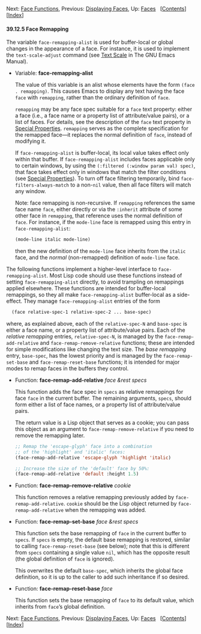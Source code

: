 

Next: [Face Functions](Face-Functions.html), Previous: [Displaying Faces](Displaying-Faces.html), Up: [Faces](Faces.html)   \[[Contents](index.html#SEC_Contents "Table of contents")]\[[Index](Index.html "Index")]

#### 39.12.5 Face Remapping

The variable `face-remapping-alist` is used for buffer-local or global changes in the appearance of a face. For instance, it is used to implement the `text-scale-adjust` command (see [Text Scale](https://www.gnu.org/software/emacs/manual/html_node/emacs/Text-Scale.html#Text-Scale) in The GNU Emacs Manual).

*   Variable: **face-remapping-alist**

    The value of this variable is an alist whose elements have the form `(face . remapping)`. This causes Emacs to display any text having the face `face` with `remapping`, rather than the ordinary definition of `face`.

    `remapping` may be any face spec suitable for a `face` text property: either a face (i.e., a face name or a property list of attribute/value pairs), or a list of faces. For details, see the description of the `face` text property in [Special Properties](Special-Properties.html). `remapping` serves as the complete specification for the remapped face—it replaces the normal definition of `face`, instead of modifying it.

    If `face-remapping-alist` is buffer-local, its local value takes effect only within that buffer. If `face-remapping-alist` includes faces applicable only to certain windows, by using the `(:filtered (:window param val) spec)`, that face takes effect only in windows that match the filter conditions (see [Special Properties](Special-Properties.html)). To turn off face filtering temporarily, bind `face-filters-always-match` to a non-`nil` value, then all face filters will match any window.

    Note: face remapping is non-recursive. If `remapping` references the same face name `face`, either directly or via the `:inherit` attribute of some other face in `remapping`, that reference uses the normal definition of `face`. For instance, if the `mode-line` face is remapped using this entry in `face-remapping-alist`:

    ```lisp
    (mode-line italic mode-line)
    ```

    then the new definition of the `mode-line` face inherits from the `italic` face, and the *normal* (non-remapped) definition of `mode-line` face.

The following functions implement a higher-level interface to `face-remapping-alist`. Most Lisp code should use these functions instead of setting `face-remapping-alist` directly, to avoid trampling on remappings applied elsewhere. These functions are intended for buffer-local remappings, so they all make `face-remapping-alist` buffer-local as a side-effect. They manage `face-remapping-alist` entries of the form

```lisp
  (face relative-spec-1 relative-spec-2 ... base-spec)
```

where, as explained above, each of the `relative-spec-N` and `base-spec` is either a face name, or a property list of attribute/value pairs. Each of the *relative remapping* entries, `relative-spec-N`, is managed by the `face-remap-add-relative` and `face-remap-remove-relative` functions; these are intended for simple modifications like changing the text size. The *base remapping* entry, `base-spec`, has the lowest priority and is managed by the `face-remap-set-base` and `face-remap-reset-base` functions; it is intended for major modes to remap faces in the buffers they control.

*   Function: **face-remap-add-relative** *face \&rest specs*

    This function adds the face spec in `specs` as relative remappings for face `face` in the current buffer. The remaining arguments, `specs`, should form either a list of face names, or a property list of attribute/value pairs.

    The return value is a Lisp object that serves as a cookie; you can pass this object as an argument to `face-remap-remove-relative` if you need to remove the remapping later.

    ```lisp
    ;; Remap the 'escape-glyph' face into a combination
    ;; of the 'highlight' and 'italic' faces:
    (face-remap-add-relative 'escape-glyph 'highlight 'italic)

    ;; Increase the size of the 'default' face by 50%:
    (face-remap-add-relative 'default :height 1.5)
    ```

<!---->

*   Function: **face-remap-remove-relative** *cookie*

    This function removes a relative remapping previously added by `face-remap-add-relative`. `cookie` should be the Lisp object returned by `face-remap-add-relative` when the remapping was added.

<!---->

*   Function: **face-remap-set-base** *face \&rest specs*

    This function sets the base remapping of `face` in the current buffer to `specs`. If `specs` is empty, the default base remapping is restored, similar to calling `face-remap-reset-base` (see below); note that this is different from `specs` containing a single value `nil`, which has the opposite result (the global definition of `face` is ignored).

    This overwrites the default `base-spec`, which inherits the global face definition, so it is up to the caller to add such inheritance if so desired.

<!---->

*   Function: **face-remap-reset-base** *face*

    This function sets the base remapping of `face` to its default value, which inherits from `face`’s global definition.

Next: [Face Functions](Face-Functions.html), Previous: [Displaying Faces](Displaying-Faces.html), Up: [Faces](Faces.html)   \[[Contents](index.html#SEC_Contents "Table of contents")]\[[Index](Index.html "Index")]

